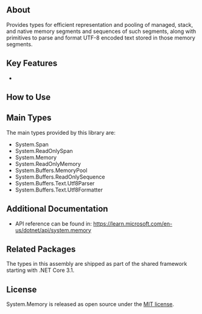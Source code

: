 ## About

<!-- A description of the package and where one can find more documentation -->

Provides types for efficient representation and pooling of managed, stack, and native memory segments and sequences of such segments, along with primitives to parse and format UTF-8 encoded text stored in those memory segments.

## Key Features

<!-- The key features of this package -->

*

## How to Use

<!-- A compelling example on how to use this package with code, as well as any specific guidelines for when to use the package -->


## Main Types

<!-- The main types provided in this library -->

The main types provided by this library are:

- System.Span
- System.ReadOnlySpan
- System.Memory
- System.ReadOnlyMemory
- System.Buffers.MemoryPool
- System.Buffers.ReadOnlySequence
- System.Buffers.Text.Utf8Parser
- System.Buffers.Text.Utf8Formatter

## Additional Documentation

- API reference can be found in: https://learn.microsoft.com/en-us/dotnet/api/system.memory

## Related Packages

<!-- The related packages associated with this package -->

The types in this assembly are shipped as part of the shared framework starting with .NET Core 3.1.

## License

<!-- How to provide feedback on this package and contribute to it -->

System.Memory is released as open source under the [MIT license](https://licenses.nuget.org/MIT).